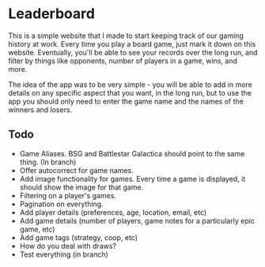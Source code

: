 # Leaderboard
This is a simple website that I made to start keeping track of our gaming 
history at work. Every time you play a board game, just mark it down on this
website. Eventually, you'll be able to see your records over the long run, 
and filter by things like opponents, number of players in a game, wins, and
more.

The idea of the app was to be very simple - you will be able to add in more
details on any specific aspect that you want, in the long run, but to use the
app you should only need to enter the game name and the names of the winners
and losers.

## Todo

* Game Aliases. BSG and Battlestar Galactica should point to the same thing. (In branch)
* Offer autocorrect for game names.
* Add image functionality for games. Every time a game is displayed, it should show the image for that game.
* Filtering on a player's games.
* Pagination on everything.
* Add player details (preferences, age, location, email, etc)
* Add game details (number of players, game notes for a particularly epic game, etc)
* Add game tags (strategy, coop, etc)
* How do you deal with draws?
* Test everything (in branch)
